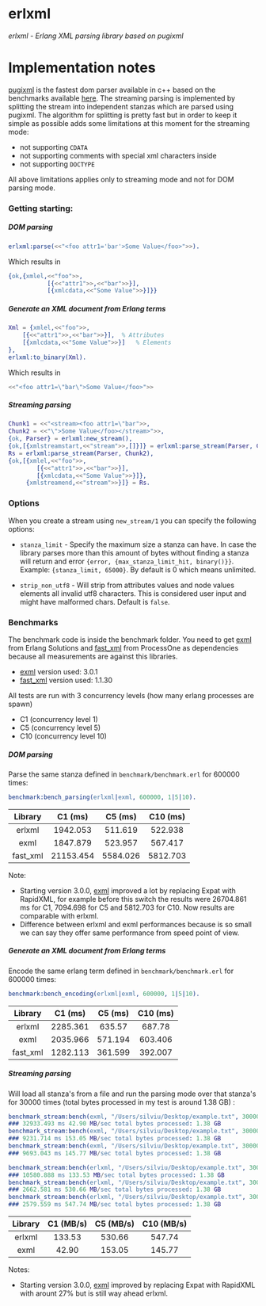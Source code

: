 # erlxml

*erlxml - Erlang XML parsing library based on pugixml* 

# Implementation notes

[pugixml][1] is the fastest dom parser available in c++ based on the benchmarks available [here][2]. The streaming parsing is implemented by 
splitting the stream into independent stanzas which are parsed using pugixml. The algorithm for splitting is pretty fast but in order to keep it simple as possible 
adds some limitations at this moment for the streaming mode:

- not supporting `CDATA`
- not supporting comments with special xml characters inside
- not supporting `DOCTYPE`

All above limitations applies only to streaming mode and not for DOM parsing mode. 

### Getting starting:

##### DOM parsing

```erlang
erlxml:parse(<<"<foo attr1='bar'>Some Value</foo>">>).
```

Which results in

```erlang
{ok,{xmlel,<<"foo">>,
           [{<<"attr1">>,<<"bar">>}],
           [{xmlcdata,<<"Some Value">>}]}}
```           

##### Generate an XML document from Erlang terms

```erlang
Xml = {xmlel,<<"foo">>,
    [{<<"attr1">>,<<"bar">>}],  % Attributes
    [{xmlcdata,<<"Some Value">>}]   % Elements
},
erlxml:to_binary(Xml).
```

Which results in

```erlang
<<"<foo attr1=\"bar\">Some Value</foo>">>
```

##### Streaming parsing

```erlang
Chunk1 = <<"<stream><foo attr1=\"bar">>,
Chunk2 = <<"\">Some Value</foo></stream>">>,
{ok, Parser} = erlxml:new_stream(),
{ok,[{xmlstreamstart,<<"stream">>,[]}]} = erlxml:parse_stream(Parser, Chunk1),
Rs = erlxml:parse_stream(Parser, Chunk2),
{ok,[{xmlel,<<"foo">>,
        [{<<"attr1">>,<<"bar">>}],
        [{xmlcdata,<<"Some Value">>}]},
     {xmlstreamend,<<"stream">>}]} = Rs.
```

### Options 

When you create a stream using `new_stream/1` you can specify the following options:

- `stanza_limit` - Specify the maximum size a stanza can have. In case the library parses more than this amount of bytes 
without finding a stanza will return and error `{error, {max_stanza_limit_hit, binary()}}`. Example: `{stanza_limit, 65000}`. By default is 0 which means unlimited.

- `strip_non_utf8` - Will strip from attributes values and node values elements all invalid utf8 characters. This is considered 
user input and might have malformed chars. Default is `false`.

### Benchmarks

The benchmark code is inside the benchmark folder. You need to get [exml][3] from Erlang Solutions and [fast_xml][4] from ProcessOne as dependencies 
because all measurements are against this libraries. 

- [exml][3] version used: 3.0.1
- [fast_xml][4] version used: 1.1.30

All tests are run with 3 concurrency levels (how many erlang processes are spawn)

- C1 (concurrency level 1)
- C5 (concurrency level 5)
- C10 (concurrency level 10)

##### DOM parsing

Parse the same stanza defined in `benchmark/benchmark.erl` for 600000 times:

``` erlang
benchmark:bench_parsing(erlxml|exml, 600000, 1|5|10).
```

| Library    | C1 (ms)      |   C5 (ms) | C10 (ms)  |
|:----------:|:------------:|:---------:|:---------:|
| erlxml     |  1942.053    |  511.619  |  522.938  |
| exml       |  1847.879    |  523.957  |  567.417  |
| fast_xml   | 21153.454    | 5584.026  | 5812.703  |

Note: 

- Starting version 3.0.0, [exml][3] improved a lot by replacing Expat with RapidXML, for example before this switch the results
were 26704.861 ms for C1, 7094.698 for C5 and 5812.703 for C10. Now results are comparable with erlxml.
- Difference between erlxml and exml performances because is so small we can say they offer same performance from speed point of view.

##### Generate an XML document from Erlang terms

Encode the same erlang term defined in `benchmark/benchmark.erl` for 600000 times:

``` erlang
benchmark:bench_encoding(erlxml|exml, 600000, 1|5|10).
```

| Library    | C1 (ms)      |   C5 (ms) | C10 (ms)  |
|:----------:|:------------:|:---------:|:---------:|
| erlxml     | 2285.361     |  635.57   |   687.78  |
| exml       | 2035.966     |  571.194  |  603.406  |
| fast_xml   | 1282.113     |  361.599  |  392.007  |

##### Streaming parsing

Will load all stanza's from a file and run the parsing mode over that stanza's for 30000 times (total bytes processed in 
my test is around 1.38 GB) :

```erlang
benchmark_stream:bench(exml, "/Users/silviu/Desktop/example.txt", 30000, 1).
### 32933.493 ms 42.90 MB/sec total bytes processed: 1.38 GB
benchmark_stream:bench(exml, "/Users/silviu/Desktop/example.txt", 30000, 5).
### 9231.714 ms 153.05 MB/sec total bytes processed: 1.38 GB
benchmark_stream:bench(exml, "/Users/silviu/Desktop/example.txt", 30000, 10).
### 9693.043 ms 145.77 MB/sec total bytes processed: 1.38 GB

benchmark_stream:bench(erlxml, "/Users/silviu/Desktop/example.txt", 30000, 1). 
### 10580.888 ms 133.53 MB/sec total bytes processed: 1.38 GB
benchmark_stream:bench(erlxml, "/Users/silviu/Desktop/example.txt", 30000, 5).
### 2662.581 ms 530.66 MB/sec total bytes processed: 1.38 GB
benchmark_stream:bench(erlxml, "/Users/silviu/Desktop/example.txt", 30000, 10).
### 2579.559 ms 547.74 MB/sec total bytes processed: 1.38 GB
```

| Library    | C1 (MB/s)      |   C5 (MB/s) | C10 (MB/s)  |
|:----------:|:--------------:|:-----------:|:-----------:|
| erlxml     | 133.53         |  530.66     |  547.74     |
| exml       |  42.90         |  153.05     |  145.77     |

Notes:

- Starting version 3.0.0, [exml][3] improved by replacing Expat with RapidXML with arount 27% but is still way ahead erlxml.


[1]:http://pugixml.org
[2]:http://pugixml.org/benchmark.html
[3]:https://github.com/esl/exml
[4]:https://github.com/processone/fast_xml
